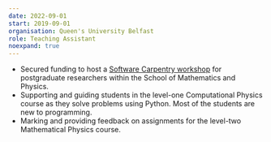 ```yaml
---
date: 2022-09-01
start: 2019-09-01
organisation: Queen's University Belfast
role: Teaching Assistant
noexpand: true
---
```

- Secured funding to host a [Software Carpentry workshop](https://macbride.me/2022-03-14-qub-online/) for postgraduate researchers within the School of Mathematics and Physics.
- Supporting and guiding students in the level-one Computational Physics course as they solve problems using Python. Most of the students are new to programming.
- Marking and providing feedback on assignments for the level-two Mathematical Physics course.
